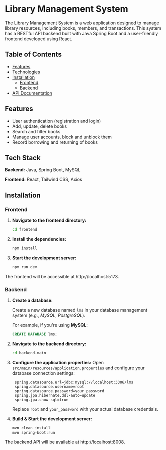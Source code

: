 # Library Management System

The Library Management System is a web application designed to manage library resources, including books, members, and transactions. This system has a RESTful API backend built with Java Spring Boot and a user-friendly frontend developed using React.

## Table of Contents

- [Features](#features)
- [Technologies](#tech-stack)
- [Installation](#installation)
  - [Frontend](#frontend)
  - [Backend](#backend)
- [API Documentation](#api)


## Features

- User authentication (registration and login)
- Add, update, delete books 
- Search and filter books
- Manage user accounts, block and unblock them
- Record borrowing and returning of books

## Tech Stack

**Backend:** Java, Spring Boot, MySQL

**Frontend:** React, Tailwind CSS, Axios


## Installation


### Frontend

1. **Navigate to the frontend directory:**
   ```bash
   cd frontend
   ```

2. **Install the dependencies:**
   ```bash
   npm install
   ```
3. **Start the development server:**
    ```bash
   npm run dev
   ```
The frontend will be accessible at http://localhost:5173.

### Backend

1. **Create a database:**
  
    Create a new database named `lms` in your database management system (e.g., *MySQL*, *PostgreSQL*).

    For example, if you're using **MySQL**:
     ```sql
     CREATE DATABASE lms;
     ```

2. **Navigate to the backend directory:**
     ```bash
     cd backend-main
     ```

3. **Configure the application properties:**
    Open `src/main/resources/application.properties` and configure your database connection settings:
     ```properties
      spring.datasource.url=jdbc:mysql://localhost:3306/lms
      spring.datasource.username=root
      spring.datasource.password=your_password
      spring.jpa.hibernate.ddl-auto=update
      spring.jpa.show-sql=true
     ```
    Replace `root` and `your_password` with your actual database credentials.

4. **Build & Start the development server:**
    ```bash
    mvn clean install
    mvn spring-boot:run
   ```
The backend API will be available at http://localhost:8008.
